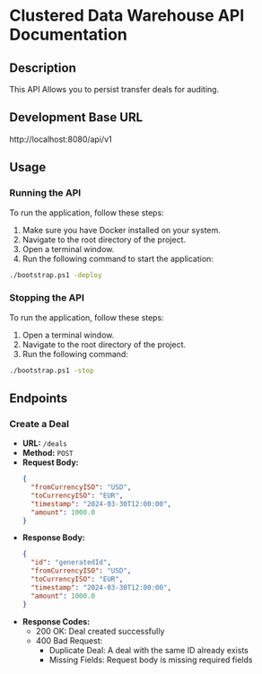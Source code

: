 # Clustered Data Warehouse API Documentation 

## Description
This API Allows you to persist transfer deals for auditing.

## Development Base URL
http://localhost:8080/api/v1

## Usage

### Running the API

To run the application, follow these steps:

1. Make sure you have Docker installed on your system.
2. Navigate to the root directory of the project.
3. Open a terminal window.
4. Run the following command to start the application:

```bash
./bootstrap.ps1 -deploy
```

### Stopping the API

To run the application, follow these steps:

1. Open a terminal window.
2. Navigate to the root directory of the project.
3. Run the following command:

```bash
./bootstrap.ps1 -stop
```

## Endpoints

### Create a Deal
- **URL:** `/deals`
- **Method:** `POST`
- **Request Body:**
  ```json
  {
    "fromCurrencyISO": "USD",
    "toCurrencyISO": "EUR",
    "timestamp": "2024-03-30T12:00:00",
    "amount": 1000.0
  }
- **Response Body:**
  ```json
  {
    "id": "generatedId",
    "fromCurrencyISO": "USD",
    "toCurrencyISO": "EUR",
    "timestamp": "2024-03-30T12:00:00",
    "amount": 1000.0
  }

- **Response Codes:**
    - 200 OK: Deal created successfully
    - 400 Bad Request:
        - Duplicate Deal: A deal with the same ID already exists
        - Missing Fields: Request body is missing required fields
